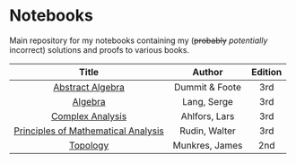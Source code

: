 
# Notebooks
Main repository for my notebooks containing my (~~probably~~ *potentially* incorrect) solutions and proofs to various books.

| Title | Author | Edition |
| :-----: | :------: | :-------: |
| [Abstract Algebra](https://github.com/jflopezfernandez/books-notebooks-mathematics-abstract-algebra) | Dummit & Foote | 3rd |
| [Algebra](https://github.com/jflopezfernandez/books-notebooks-mathematics-lang-algebra) | Lang, Serge | 3rd |
| [Complex Analysis](https://github.com/jflopezfernandez/books-notebooks-mathematics-ahlfors-complex-analysis.git) | Ahlfors, Lars | 3rd |
| [Principles of Mathematical Analysis](https://github.com/jflopezfernandez/books-notebooks-mathematics-rudin-principles-of-mathematical-analysis "Principles of Mathematical Analysis - Github Repository") | Rudin, Walter | 3rd |
| [Topology](https://github.com/jflopezfernandez/books-notebooks-mathematics-munkres-topology) | Munkres, James | 2nd |
